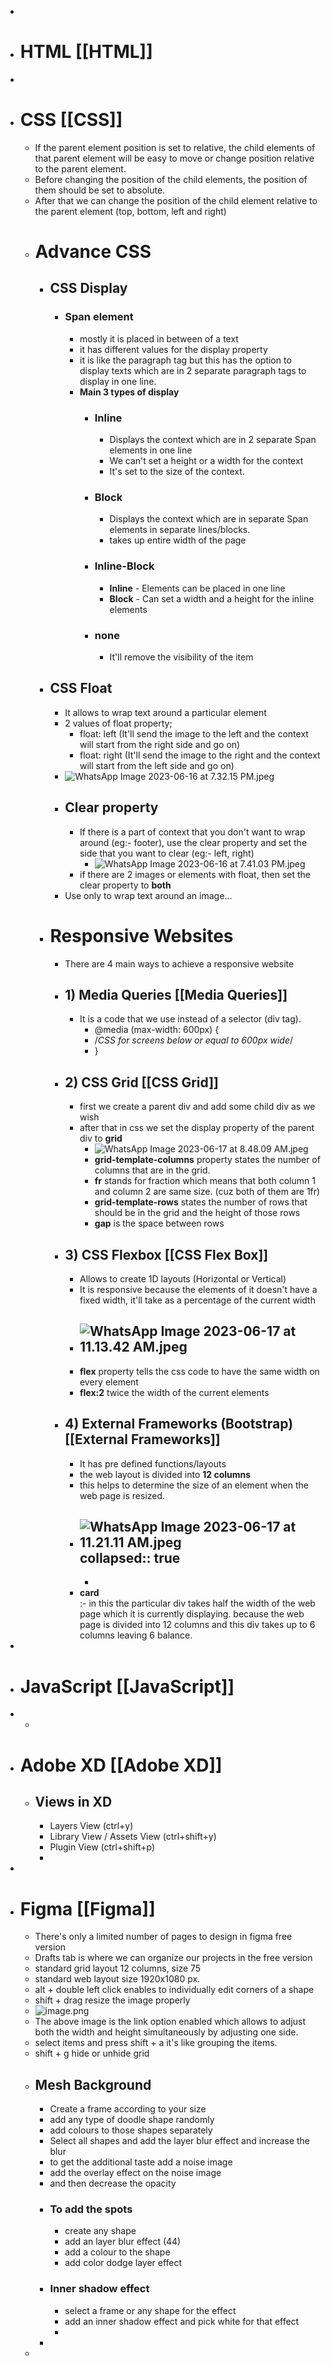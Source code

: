 -
- # HTML [[HTML]]
-
- # CSS [[CSS]]
	- If the parent element position is set to relative, the child elements of that parent element will be easy to move or change position relative to the parent element.
	- Before changing the position of the child elements, the position of them should be set to absolute.
	- After that we can change the position of the child element relative to the parent element (top, bottom, left and right)
	- # Advance CSS
		- ## CSS Display
			- ### Span element
				- mostly it is placed in between of a text
				- it has different values for the display property
				- it is like the paragraph tag but this has the option to display texts which are in 2 separate paragraph tags to display in one line.
				- **Main 3 types of display**
					- ### Inline
						- Displays the context which are in 2 separate Span elements in one line
						- We can't set a height or a width for the context
						- It's set to the size of the context.
					- ### Block
						- Displays the context which are in separate Span elements in separate lines/blocks.
						- takes up entire width of the page
					- ### Inline-Block
						- **Inline** - Elements can be placed in one line
						- **Block** - Can set a width and a height for the inline elements
					- ### none
						- It'll remove the visibility of the item
		- ## CSS Float
			- It allows to wrap text around a particular element
			- 2 values of float property;
				- float: left (It'll send the image to the left and the context will start from the right side and go on)
				- float: right (It'll send the image to the right and the context will start from the left side and go on)
			- ![WhatsApp Image 2023-06-16 at 7.32.15 PM.jpeg](../assets/WhatsApp_Image_2023-06-16_at_7.32.15_PM_1686924219497_0.jpeg)
			- ## Clear property
				- If there is a part of context that you don't want to wrap around (eg:- footer), use the clear property and set the side that you want to clear (eg:- left, right)
					- ![WhatsApp Image 2023-06-16 at 7.41.03 PM.jpeg](../assets/WhatsApp_Image_2023-06-16_at_7.41.03_PM_1686924686291_0.jpeg)
				- if there are 2 images or elements with float, then set the clear property to **both**
			- Use only to wrap text around an image...
		- # Responsive Websites
			- There are 4 main ways to achieve a responsive website
			- ## 1) Media Queries [[Media Queries]]
				- It is a code that we use instead of a selector (div tag).
					- @media (max-width: 600px) {
					- /*CSS for screens below or equal to 600px wide*/
					- }
			- ## 2) CSS Grid [[CSS Grid]]
				- first we create a parent div and add some child div as we wish
				- after that in css we set the display property of the parent div to **grid**
					- ![WhatsApp Image 2023-06-17 at 8.48.09 AM.jpeg](../assets/WhatsApp_Image_2023-06-17_at_8.48.09_AM_1686971964693_0.jpeg)
					- **grid-template-columns** property states the number of columns that are in the grid.
					- **fr** stands for fraction which means that both column 1 and column 2 are same size. (cuz both of them are 1fr)
					- **grid-template-rows** states the number of rows that should be in the grid and the height of those rows
					- **gap** is the space between rows
			- ## 3) CSS Flexbox [[CSS Flex Box]]
				- Allows to create 1D layouts (Horizontal or Vertical)
				- It is responsive because the elements of it doesn't have a fixed width, it'll take as a percentage of the current width
				- ![WhatsApp Image 2023-06-17 at 11.13.42 AM.jpeg](../assets/WhatsApp_Image_2023-06-17_at_11.13.42_AM_1686980748965_0.jpeg)
					-
				- **flex** property tells the css code to have the same width on every element
				- **flex:2** twice the width of the current elements
			- ## 4) External Frameworks (Bootstrap) [[External Frameworks]]
				- It has pre defined functions/layouts
				- the web layout is divided into **12 columns**
				- this helps to determine the size of an element when the web page is resized.
				- ![WhatsApp Image 2023-06-17 at 11.21.11 AM.jpeg](../assets/WhatsApp_Image_2023-06-17_at_11.21.11_AM_1686981101478_0.jpeg)
				  collapsed:: true
					-
					-
				- **<div class = "card col-6"> card </div>** :- in this the particular div  takes half the width of the web page which it is currently displaying. because the web page is divided into 12 columns and this div takes up to 6 columns leaving 6 balance.
-
- # JavaScript [[JavaScript]]
-
	-
- # Adobe XD [[Adobe XD]]
	- ## Views in XD
		- Layers View (ctrl+y)
		- Library View / Assets View (ctrl+shift+y)
		- Plugin View (ctrl+shift+p)
		-
-
- # Figma [[Figma]]
	- There's only a limited number of pages to design in figma free version
	- Drafts tab is where we can organize our projects in the free version
	- standard grid layout 12 columns, size 75
	- standard web layout size 1920x1080 px.
	- alt + double left click enables to individually edit corners of a shape
	- shift + drag resize the image properly
	- ![image.png](../assets/image_1686741384465_0.png)
	- The above image is the link option enabled which allows to adjust both the width and height simultaneously by adjusting one side.
	- select items and press shift + a it's like grouping the items.
	- shift + g hide or unhide grid
	- ## Mesh Background
		- Create a frame according to your size
		- add any type of doodle shape randomly
		- add colours to those shapes separately
		- Select all shapes and add the layer blur effect and increase the blur
		- to get the additional taste add a noise image
		- add the overlay effect on the noise image
		- and then decrease the opacity
		- ### To add the spots
			- create any shape
			- add an layer blur effect (44)
			- add a colour to the shape
			- add color dodge layer effect
		- ### Inner shadow effect
			- select a frame or any shape for the effect
			- add an inner shadow effect and pick white for that effect
			-
		-
	-